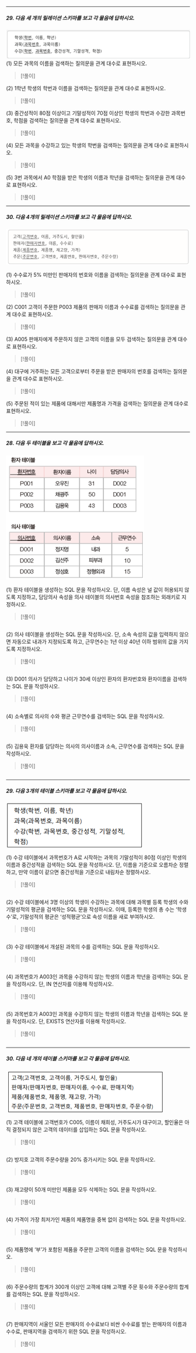 
---

##### 29. 다음 세 개의 릴레이션 스키마를 보고 각 물음에 답하시오.
![](../../../../image/Pasted%20image%2020241018140935.png)
(1) 모든 과목의 이름을 검색하는 질의문을 관계 대수로 표현하시오.

>[!풀이]

(2) 1학년 학생의 학번과 이름을 검색하는 질의문을 관계 대수로 표현하시오.

>[!풀이]

(3) 중간성적이 80점 이상이고 기말성적이 70점 이상인 학생의 학번과 수강한 과목번호, 학점을 검색하는 질의문을 관계 대수로 표현하시오.

>[!풀이]

(4) 모든 과목을 수강하고 있는 학생의 학번을 검색하는 질의문을 관계 대수로 표현하시오.

>[!풀이]

(5) 3번 과목에서 A0 학점을 받은 학생의 이름과 학년을 검색하는 질의문을 관계 대수로 표현하시오.

>[!풀이]

---

##### 30. 다음 4개의 릴레이션 스키마를 보고 각 물음에 답하시오.
![](../../../../image/Pasted%20image%2020241019123324.png)

(1) 수수료가 5% 미만인 판매자의 번호와 이름을 검색하는 질의문을 관계 대수로 표현하시오.

>[!풀이]

(2) C001 고객이 주문한 P003 제품의 판매자 이름과 수수료를 검색하는 질의문을 관계 대수로 표현하시오.

>[!풀이]

(3) A005 판매자에게 주문하지 않은 고객의 이름을 모두 검색하는 질의문을 관계 대수로 표현하시오.

>[!풀이]

(4) 대구에 거주하는 모든 고객으로부터 주문을 받은 판매자의 번호를 검색하는 질의문을 관계 대수로 표현하시오.

>[!풀이]

(5) 주문된 적이 있는 제품에 대해서만 제품명과 가격을 검색하는 질의문을 관계 대수로 표현하시오.

>[!풀이]

---

##### 28. 다음 두 테이블을 보고 각 물음에 답하시오.
![](../../../../image/Pasted%20image%2020241018134910.png)

(1) 환자 테이블을 생성하는 SQL 문을 작성하시오. 단, 이름 속성은 널 값이 허용되지 않도록 지정하고, 담당의사 속성을 의사 테이블의 의사번호 속성을 참조하는 외래키로 지정하시오.

>[!풀이]
```sql
```

(2) 의사 테이블을 생성하는 SQL 문을 작성하시오. 단, 소속 속성의 값을 입력하지 않으면 자동으로 내과가 지정되도록 하고, 근무연수는 1년 이상 40년 이하 범위의 값을 가지도록 지정하시오.

>[!풀이]
```sql

```

(3) D001 의사가 담당하고 나이가 30세 이상인 환자의 환자번호와 환자이름을 검색하는 SQL 문을 작성하시오.

>[!풀이]
```sql

```

(4) 소속별로 의사의 수와 평균 근무연수를 검색하는 SQL 문을 작성하시오.

>[!풀이]
```sql

```

(5) 김용욱 환자를 담당하는 의사의 의사이름과 소속, 근무연수를 검색하는 SQL 문을 작성하시오.

>[!풀이]
```sql

```

---

##### 29. 다음 3개의 테이블 스키마를 보고 각 물음에 답하시오.
![](../../../../image/Pasted%20image%2020241018140102.png)

(1) 수강 테이블에서 과목번호가 A로 시작하는 과목의 기말성적이 80점 이상인 학생의 이름과 중간성적을 검색하는 SQL 문을 작성하시오. 단, 이름을 기준으로 오름차순 정렬하고, 만약 이름이 같으면 중간성적을 기준으로 내림차순 정렬하시오.

>[!풀이]
```sql

```

(2) 수강 테이블에서 3명 이상의 학생이 수강하는 과목에 대해 과목별 등록 학생의 수와 기말성적의 평균을 검색하는 SQL 문을 작성하시오. 이때, 등록한 학생의 총 수는 ‘학생수’로, 기말성적의 평균은 ‘성적평균’으로 속성 이름을 새로 부여하시오.

>[!풀이]
```sql

```

(3) 수강 테이블에서 개설된 과목의 수를 검색하는 SQL 문을 작성하시오.

>[!풀이]
```sql

```

(4) 과목번호가 A003인 과목을 수강하지 않는 학생의 이름과 학년을 검색하는 SQL 문을 작성하시오. 단, IN 연산자를 이용해 작성하시오.

>[!풀이]
```sql

```

(5) 과목번호가 A003인 과목을 수강하지 않는 학생의 이름과 학년을 검색하는 SQL 문을 작성하시오. 단, EXISTS 연산자를 이용해 작성하시오.

>[!풀이]
```sql

```

---

##### 30. 다음 네 개의 테이블 스키마를 보고 각 물음에 답하시오.
![](../../../../image/Pasted%20image%2020241018133836.png)

(1) 고객 테이블에 고객번호가 C005, 이름이 채희성, 거주도시가 대구이고, 할인율은 아직 결정되지 않은 고객의 데이터를 삽입하는 SQL 문을 작성하시오.

>[!풀이]
```sql


```

(2) 방지호 고객의 주문수량을 20% 증가시키는 SQL 문을 작성하시오.

>[!풀이]
```sql

```

(3) 재고량이 50개 미만인 제품을 모두 삭제하는 SQL 문을 작성하시오.

>[!풀이]
```sql

```

(4) 가격이 가장 최저가인 제품의 제품명을 중복 없이 검색하는 SQL 문을 작성하시오.

>[!풀이]
```sql

```

(5) 제품명에 ‘부’가 포함된 제품을 주문한 고객의 이름을 검색하는 SQL 문을 작성하시오.

>[!풀이]
```sql


```

(6) 주문수량의 합계가 300개 이상인 고객에 대해 고객별 주문 횟수와 주문수량의 합계를 검색하는 SQL 문을 작성하시오.

>[!풀이]
```sql

```

(7) 판매지역이 서울인 모든 판매자의 수수료보다 비싼 수수료를 받는 판매자의 이름과 수수료, 판매지역을 검색하기 위한 SQL 문을 작성하시오.

>[!풀이]
```sql

```